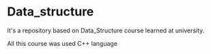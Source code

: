 # Data_structure
It's a repository based on Data_Structure course learned at university.

All this course was used C++ language
